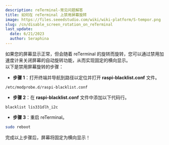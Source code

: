 ```yaml
---
description: reTerminal-常见问题解答
title: 如何在 reTerminal 上禁用屏幕旋转
image: https://files.seeedstudio.com/wiki/wiki-platform/S-tempor.png
slug: /cn/disable_screen_rotation_on_reTerminal
last_update:
  date: 6/21/2023
  author: Seraphina
---
```


如果您的屏幕显示正常，但会随着 reTerminal 的旋转而旋转，您可以通过禁用加速度计来关闭屏幕的自动旋转功能，从而实现固定的横向显示。<br/>
以下是禁用屏幕旋转的步骤：

- **步骤 1**：打开终端并导航到路径以定位并打开 **raspi-blacklist.conf** 文件。

```
/etc/modprobe.d/raspi-blacklist.conf 
```

- **步骤 2**：在 **raspi-blacklist.conf** 文件中添加以下代码行。

```
blacklist lis331dlh_i2c
```

- **步骤 3**：重启 reTerminal。

```sh
sudo reboot
```

完成以上步骤后，屏幕将固定为横向显示！